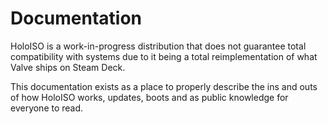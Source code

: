 # Documentation
HoloISO is a work-in-progress distribution that does not guarantee total compatibility with systems due to it being a total reimplementation of what Valve ships on Steam Deck.

This documentation exists as a place to properly describe the ins and outs of how HoloISO works, updates, boots and as public knowledge for everyone to read.